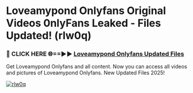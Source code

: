 # Loveamypond Onlyfans Original Videos 0nlyFans Leaked - Files Updated! (rlw0q)

<h3>🔴 CLICK HERE 🌐==►► <a href="https://tinyurl.com/2m67pmp6" rel="nofollow">Loveamypond Onlyfans Updated Files</a></h3>

Get Loveamypond Onlyfans and all content. Now you can access all videos and pictures of Loveamypond Onlyfans. New Updated Files 2025!

[![rlw0q](https://i.imgur.com/H4QAA4z.gif)](https://tinyurl.com/2m67pmp6)